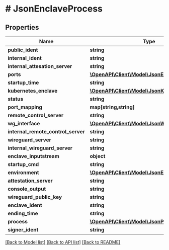 # # JsonEnclaveProcess

## Properties

Name | Type | Description | Notes
------------ | ------------- | ------------- | -------------
**public_ident** | **string** |  | [optional]
**internal_ident** | **string** |  | [optional]
**internal_attesation_server** | **string** |  | [optional]
**ports** | [**\OpenAPI\Client\Model\JsonEnclavePort[]**](JsonEnclavePort.md) |  | [optional]
**startup_time** | **string** |  | [optional]
**kubernetes_enclave** | [**\OpenAPI\Client\Model\JsonKubernetesEnclave**](JsonKubernetesEnclave.md) |  | [optional]
**status** | **string** |  | [optional]
**port_mapping** | **map[string,string]** |  | [optional]
**remote_control_server** | **string** |  | [optional]
**wg_interface** | [**\OpenAPI\Client\Model\JsonWireguardInterface**](JsonWireguardInterface.md) |  | [optional]
**internal_remote_control_server** | **string** |  | [optional]
**wireguard_server** | **string** |  | [optional]
**internal_wireguard_server** | **string** |  | [optional]
**enclave_inputstream** | **object** |  | [optional]
**startup_cmd** | **string** |  | [optional]
**environment** | [**\OpenAPI\Client\Model\JsonEnvironment**](JsonEnvironment.md) |  | [optional]
**attestation_server** | **string** |  | [optional]
**console_output** | **string** |  | [optional]
**wireguard_public_key** | **string** |  | [optional]
**enclave_ident** | **string** |  | [optional]
**ending_time** | **string** |  | [optional]
**process** | [**\OpenAPI\Client\Model\JsonProcess**](JsonProcess.md) |  | [optional]
**signer_ident** | **string** |  | [optional]

[[Back to Model list]](../../README.md#models) [[Back to API list]](../../README.md#endpoints) [[Back to README]](../../README.md)
